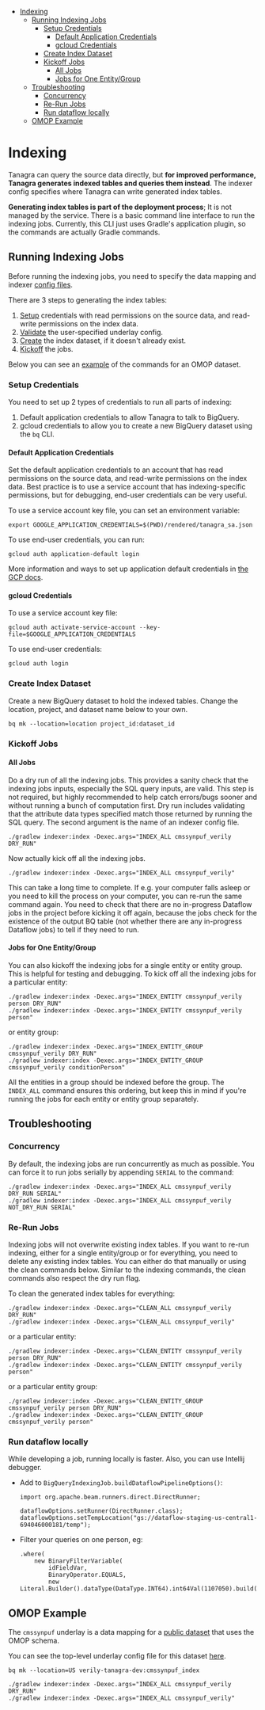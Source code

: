 - [Indexing](#indexing)
  * [Running Indexing Jobs](#running-indexing-jobs)
    + [Setup Credentials](#setup-credentials)
      + [Default Application Credentials](#default-application-credentials)
      + [gcloud Credentials](#gcloud-credentials)
    + [Create Index Dataset](#create-index-dataset)
    + [Kickoff Jobs](#kickoff-jobs)
      + [All Jobs](#all-jobs)
      + [Jobs for One Entity/Group](#jobs-for-one-entitygroup)
  * [Troubleshooting](#troubleshooting)
    + [Concurrency](#concurrency)
    + [Re-Run Jobs](#re-run-jobs)
    + [Run dataflow locally](#run-dataflow-locally)
  * [OMOP Example](#omop-example)


# Indexing
Tanagra can query the source data directly, but **for improved performance, Tanagra generates indexed tables and queries 
them instead**. The indexer config specifies where Tanagra can write generated index tables.

**Generating index tables is part of the deployment process**; It is not managed by the service. There is a basic
command line interface to run the indexing jobs. Currently, this CLI just uses Gradle's application plugin, so the
commands are actually Gradle commands.

## Running Indexing Jobs
Before running the indexing jobs, you need to specify the data mapping and indexer [config files](CONFIG_FILES.md).

There are 3 steps to generating the index tables:
1. [Setup](#setup-credentials) credentials with read permissions on the source data, and read-write permissions on 
the index data.
2. [Validate](#validate-underlay-config) the user-specified underlay config.
3. [Create](#create-index-dataset) the index dataset, if it doesn't already exist.
4. [Kickoff](#kickoff-jobs) the jobs.

Below you can see an [example](#omop-example) of the commands for an OMOP dataset.

### Setup Credentials
You need to set up 2 types of credentials to run all parts of indexing:
1. Default application credentials to allow Tanagra to talk to BigQuery.
2. gcloud credentials to allow you to create a new BigQuery dataset using the `bq` CLI.

#### Default Application Credentials
Set the default application credentials to an account that has read permissions on the source data, and read-write 
permissions on the index data. Best practice is to use a service account that has indexing-specific permissions, but
for debugging, end-user credentials can be very useful.

To use a service account key file, you can set an environment variable:
```
export GOOGLE_APPLICATION_CREDENTIALS=$(PWD)/rendered/tanagra_sa.json
```

To use end-user credentials, you can run:
```
gcloud auth application-default login
```
More information and ways to set up application default credentials in 
[the GCP docs](https://cloud.google.com/docs/authentication/provide-credentials-adc).

#### gcloud Credentials
To use a service account key file:
```
gcloud auth activate-service-account --key-file=$GOOGLE_APPLICATION_CREDENTIALS
```

To use end-user credentials:
```
gcloud auth login
```

### Create Index Dataset
Create a new BigQuery dataset to hold the indexed tables.
Change the location, project, and dataset name below to your own.
```
bq mk --location=location project_id:dataset_id
```

### Kickoff Jobs

#### All Jobs
Do a dry run of all the indexing jobs. This provides a sanity check that the indexing jobs inputs, especially the SQL 
query inputs, are valid. This step is not required, but highly recommended to help catch errors/bugs sooner and without 
running a bunch of computation first. Dry run includes validating that the attribute data types specified match those
returned by running the SQL query. The second argument is the name of an indexer config file.
```
./gradlew indexer:index -Dexec.args="INDEX_ALL cmssynpuf_verily DRY_RUN"
```
Now actually kick off all the indexing jobs.
```
./gradlew indexer:index -Dexec.args="INDEX_ALL cmssynpuf_verily"
```
This can take a long time to complete. If e.g. your computer falls asleep or you need to kill the process on your
computer, you can re-run the same command again. You need to check that there are no in-progress Dataflow jobs in the
project before kicking it off again, because the jobs check for the existence of the output BQ table (not whether there
are any in-progress Dataflow jobs) to tell if they need to run.

#### Jobs for One Entity/Group
You can also kickoff the indexing jobs for a single entity or entity group. This is helpful for testing and debugging.
To kick off all the indexing jobs for a particular entity:
```
./gradlew indexer:index -Dexec.args="INDEX_ENTITY cmssynpuf_verily person DRY_RUN"
./gradlew indexer:index -Dexec.args="INDEX_ENTITY cmssynpuf_verily person"
```
or entity group:
```
./gradlew indexer:index -Dexec.args="INDEX_ENTITY_GROUP cmssynpuf_verily DRY_RUN"
./gradlew indexer:index -Dexec.args="INDEX_ENTITY_GROUP cmssynpuf_verily conditionPerson"
```
All the entities in a group should be indexed before the group. The `INDEX_ALL` command ensures this ordering, but keep 
this in mind if you're running the jobs for each entity or entity group separately.

## Troubleshooting

### Concurrency
By default, the indexing jobs are run concurrently as much as possible. You can force it to run jobs serially by
appending `SERIAL` to the command:
```
./gradlew indexer:index -Dexec.args="INDEX_ALL cmssynpuf_verily DRY_RUN SERIAL"
./gradlew indexer:index -Dexec.args="INDEX_ALL cmssynpuf_verily NOT_DRY_RUN SERIAL"
```

### Re-Run Jobs
Indexing jobs will not overwrite existing index tables. If you want to re-run indexing, either for a single entity/group 
or for everything, you need to delete any existing index tables. You can either do that manually or using the clean
commands below. Similar to the indexing commands, the clean commands also respect the dry run flag.

To clean the generated index tables for everything:
```
./gradlew indexer:index -Dexec.args="CLEAN_ALL cmssynpuf_verily DRY_RUN"
./gradlew indexer:index -Dexec.args="CLEAN_ALL cmssynpuf_verily"
```
or a particular entity:
```
./gradlew indexer:index -Dexec.args="CLEAN_ENTITY cmssynpuf_verily person DRY_RUN"
./gradlew indexer:index -Dexec.args="CLEAN_ENTITY cmssynpuf_verily person"
```
or a particular entity group:
```
./gradlew indexer:index -Dexec.args="CLEAN_ENTITY_GROUP cmssynpuf_verily person DRY_RUN"
./gradlew indexer:index -Dexec.args="CLEAN_ENTITY_GROUP cmssynpuf_verily person"
```

### Run dataflow locally
While developing a job, running locally is faster. Also, you can use Intellij debugger.
- Add to `BigQueryIndexingJob.buildDataflowPipelineOptions()`:
  ```
  import org.apache.beam.runners.direct.DirectRunner;
  
  dataflowOptions.setRunner(DirectRunner.class);
  dataflowOptions.setTempLocation("gs://dataflow-staging-us-central1-694046000181/temp");
  ```
- Filter your queries on one person, eg:
  ```
  .where(
      new BinaryFilterVariable(
          idFieldVar,
          BinaryOperator.EQUALS,
          new Literal.Builder().dataType(DataType.INT64).int64Val(1107050).build()))
  ```

## OMOP Example
The `cmssynpuf` underlay is a data mapping for a [public dataset](https://console.cloud.google.com/marketplace/product/hhs/synpuf) 
that uses the OMOP schema.

You can see the top-level underlay config file for this dataset [here](../underlay/src/main/resources/config/underlay/cmssynpuf/underlay.json).

```
bq mk --location=US verily-tanagra-dev:cmssynpuf_index

./gradlew indexer:index -Dexec.args="INDEX_ALL cmssynpuf_verily DRY_RUN"
./gradlew indexer:index -Dexec.args="INDEX_ALL cmssynpuf_verily"
```

